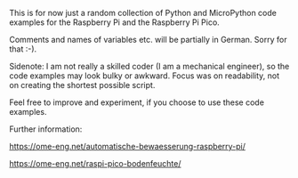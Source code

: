 This is for now just a random collection of Python and MicroPython code examples for the Raspberry Pi and the Raspberry Pi Pico.

Comments and names of variables etc. will be partially in German. Sorry for that :-).

Sidenote: I am not really a skilled coder (I am a mechanical engineer), so the code examples may look bulky or awkward. Focus was on readability, not on creating the shortest possible script.

Feel free to improve and experiment, if you choose to use these code examples.

Further information:

https://ome-eng.net/automatische-bewaesserung-raspberry-pi/ 

https://ome-eng.net/raspi-pico-bodenfeuchte/
